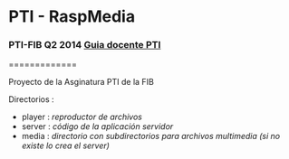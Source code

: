 <html>
<head></head>
<body>
  <h1>PTI - RaspMedia</h1>
  <h3>PTI-FIB Q2 2014 <a href="http://www.fib.upc.edu/fib/estudiar-enginyeria-informatica/assignatures/PTI.html">Guia   docente PTI</a></h3>
=============
  
  <p>Proyecto de la Asginatura PTI de la FIB</p>
  <p>Directorios :</p>
  <ul>
    <li>player : <em>reproductor de archivos</em></li>
    <li>server : <em>código de la aplicación servidor</em></li>
    <li>media : <em>directorio con subdirectorios para archivos multimedia (si no existe lo crea el server)</em></li>
  </ul>
</body>
</html>

